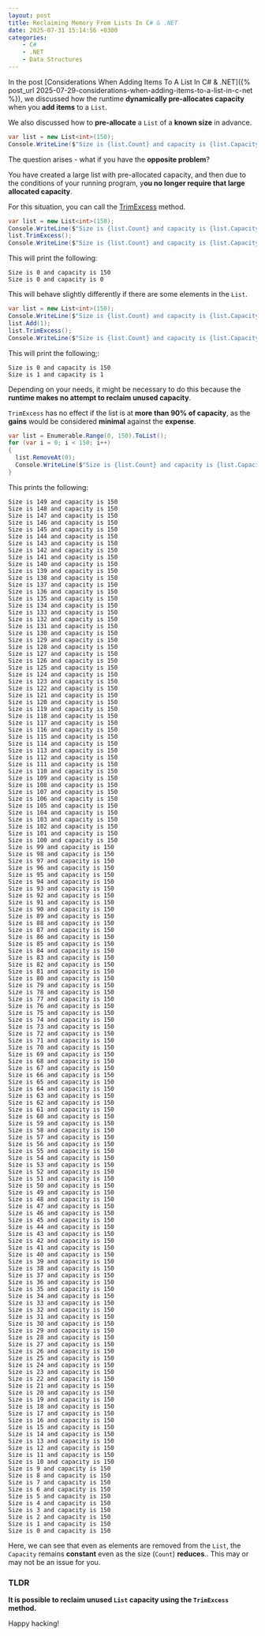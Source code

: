 ```yaml
---
layout: post
title: Reclaiming Memory From Lists In C# & .NET
date: 2025-07-31 15:14:56 +0300
categories:
    - C#
    - .NET
    - Data Structures
---
```


In the post [Considerations When Adding Items To A List In C# & .NET]({% post_url 2025-07-29-considerations-when-adding-items-to-a-list-in-c-net %}), we discussed how the runtime **dynamically pre-allocates capacity** when you **add items** to a `List`.

We also discussed how to **pre-allocate** a `List` of a **known size** in advance.

```c#
var list = new List<int>(150);
Console.WriteLine($"Size is {list.Count} and capacity is {list.Capacity}");
```

The question arises - what if you have the **opposite problem**?

You have created a large list with pre-allocated capacity, and then due to the conditions of your running program, y**ou no longer require that large allocated capacity**.

For this situation, you can call the [TrimExcess](https://learn.microsoft.com/en-us/dotnet/api/system.collections.generic.list-1.trimexcess?view=net-9.0) method.

```c#
var list = new List<int>(150);
Console.WriteLine($"Size is {list.Count} and capacity is {list.Capacity}");
list.TrimExcess();
Console.WriteLine($"Size is {list.Count} and capacity is {list.Capacity}");
```

This will print the following:

```plaintext
Size is 0 and capacity is 150
Size is 0 and capacity is 0
```

This will behave slightly differently if there are some elements in the `List`.

```c#
var list = new List<int>(150);
Console.WriteLine($"Size is {list.Count} and capacity is {list.Capacity}");
list.Add(1);
list.TrimExcess();
Console.WriteLine($"Size is {list.Count} and capacity is {list.Capacity}");
```

This will print the following;:

```plaintext
Size is 0 and capacity is 150
Size is 1 and capacity is 1
```

Depending on your needs, it might be necessary to do this because the **runtime makes no attempt to reclaim unused capacity**.

`TrimExcess` has no effect if the list is at **more than 90% of capacity**, as the **gains** would be considered **minimal** against the **expense**.

```c#
var list = Enumerable.Range(0, 150).ToList();
for (var i = 0; i < 150; i++)
{
  list.RemoveAt(0);
  Console.WriteLine($"Size is {list.Count} and capacity is {list.Capacity}");
}
```

This prints the following:

```plaintext
Size is 149 and capacity is 150
Size is 148 and capacity is 150
Size is 147 and capacity is 150
Size is 146 and capacity is 150
Size is 145 and capacity is 150
Size is 144 and capacity is 150
Size is 143 and capacity is 150
Size is 142 and capacity is 150
Size is 141 and capacity is 150
Size is 140 and capacity is 150
Size is 139 and capacity is 150
Size is 138 and capacity is 150
Size is 137 and capacity is 150
Size is 136 and capacity is 150
Size is 135 and capacity is 150
Size is 134 and capacity is 150
Size is 133 and capacity is 150
Size is 132 and capacity is 150
Size is 131 and capacity is 150
Size is 130 and capacity is 150
Size is 129 and capacity is 150
Size is 128 and capacity is 150
Size is 127 and capacity is 150
Size is 126 and capacity is 150
Size is 125 and capacity is 150
Size is 124 and capacity is 150
Size is 123 and capacity is 150
Size is 122 and capacity is 150
Size is 121 and capacity is 150
Size is 120 and capacity is 150
Size is 119 and capacity is 150
Size is 118 and capacity is 150
Size is 117 and capacity is 150
Size is 116 and capacity is 150
Size is 115 and capacity is 150
Size is 114 and capacity is 150
Size is 113 and capacity is 150
Size is 112 and capacity is 150
Size is 111 and capacity is 150
Size is 110 and capacity is 150
Size is 109 and capacity is 150
Size is 108 and capacity is 150
Size is 107 and capacity is 150
Size is 106 and capacity is 150
Size is 105 and capacity is 150
Size is 104 and capacity is 150
Size is 103 and capacity is 150
Size is 102 and capacity is 150
Size is 101 and capacity is 150
Size is 100 and capacity is 150
Size is 99 and capacity is 150
Size is 98 and capacity is 150
Size is 97 and capacity is 150
Size is 96 and capacity is 150
Size is 95 and capacity is 150
Size is 94 and capacity is 150
Size is 93 and capacity is 150
Size is 92 and capacity is 150
Size is 91 and capacity is 150
Size is 90 and capacity is 150
Size is 89 and capacity is 150
Size is 88 and capacity is 150
Size is 87 and capacity is 150
Size is 86 and capacity is 150
Size is 85 and capacity is 150
Size is 84 and capacity is 150
Size is 83 and capacity is 150
Size is 82 and capacity is 150
Size is 81 and capacity is 150
Size is 80 and capacity is 150
Size is 79 and capacity is 150
Size is 78 and capacity is 150
Size is 77 and capacity is 150
Size is 76 and capacity is 150
Size is 75 and capacity is 150
Size is 74 and capacity is 150
Size is 73 and capacity is 150
Size is 72 and capacity is 150
Size is 71 and capacity is 150
Size is 70 and capacity is 150
Size is 69 and capacity is 150
Size is 68 and capacity is 150
Size is 67 and capacity is 150
Size is 66 and capacity is 150
Size is 65 and capacity is 150
Size is 64 and capacity is 150
Size is 63 and capacity is 150
Size is 62 and capacity is 150
Size is 61 and capacity is 150
Size is 60 and capacity is 150
Size is 59 and capacity is 150
Size is 58 and capacity is 150
Size is 57 and capacity is 150
Size is 56 and capacity is 150
Size is 55 and capacity is 150
Size is 54 and capacity is 150
Size is 53 and capacity is 150
Size is 52 and capacity is 150
Size is 51 and capacity is 150
Size is 50 and capacity is 150
Size is 49 and capacity is 150
Size is 48 and capacity is 150
Size is 47 and capacity is 150
Size is 46 and capacity is 150
Size is 45 and capacity is 150
Size is 44 and capacity is 150
Size is 43 and capacity is 150
Size is 42 and capacity is 150
Size is 41 and capacity is 150
Size is 40 and capacity is 150
Size is 39 and capacity is 150
Size is 38 and capacity is 150
Size is 37 and capacity is 150
Size is 36 and capacity is 150
Size is 35 and capacity is 150
Size is 34 and capacity is 150
Size is 33 and capacity is 150
Size is 32 and capacity is 150
Size is 31 and capacity is 150
Size is 30 and capacity is 150
Size is 29 and capacity is 150
Size is 28 and capacity is 150
Size is 27 and capacity is 150
Size is 26 and capacity is 150
Size is 25 and capacity is 150
Size is 24 and capacity is 150
Size is 23 and capacity is 150
Size is 22 and capacity is 150
Size is 21 and capacity is 150
Size is 20 and capacity is 150
Size is 19 and capacity is 150
Size is 18 and capacity is 150
Size is 17 and capacity is 150
Size is 16 and capacity is 150
Size is 15 and capacity is 150
Size is 14 and capacity is 150
Size is 13 and capacity is 150
Size is 12 and capacity is 150
Size is 11 and capacity is 150
Size is 10 and capacity is 150
Size is 9 and capacity is 150
Size is 8 and capacity is 150
Size is 7 and capacity is 150
Size is 6 and capacity is 150
Size is 5 and capacity is 150
Size is 4 and capacity is 150
Size is 3 and capacity is 150
Size is 2 and capacity is 150
Size is 1 and capacity is 150
Size is 0 and capacity is 150
```

Here, we can see that even as elements are removed from the `List`, the `Capacity` remains **constant** even as the size (`Count`) **reduces**.. This may or may not be an issue for you.

### TLDR

**It is possible to reclaim unused `List` capacity using the `TrimExcess` method.**

Happy hacking!
